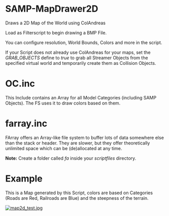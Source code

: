 # SAMP-MapDrawer2D
Draws a 2D Map of the World using ColAndreas

Load as Filterscript to begin drawing a BMP File.

You can configure resolution, World Bounds, Colors and more in the script.

If your Script does not already use ColAndreas for your maps, set the *GRAB_OBJECTS* define to *true* to grab all Streamer Objects from the specified virtual world and temporarily create them as Collision Objects.

# OC.inc

This Include contains an Array for all Model Categories (including SAMP Objects).
The FS uses it to draw colors based on them.

# farray.inc

FArray offers an Array-like file system to buffer lots of data somewhere else than the stack or header.
They are slower, but they offer theoretically unlimited space which can be (de)allocated at any time.

__Note:__ Create a folder called *fa* inside your *scriptfiles* directory.

# Example

This is a Map generated by this Script, colors are based on Categories (Roads are Red, Railroads are Blue) and the steepness of the terrain.

[![map2d_test.jpg](https://s1.postimg.org/303sykew33/map2d_test.jpg)](https://postimg.org/image/1x43noj27f/)
